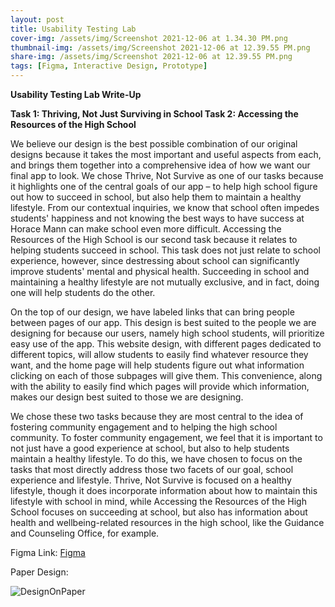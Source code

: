 ```yaml
---
layout: post
title: Usability Testing Lab
cover-img: /assets/img/Screenshot 2021-12-06 at 1.34.30 PM.png
thumbnail-img: /assets/img/Screenshot 2021-12-06 at 12.39.55 PM.png
share-img: /assets/img/Screenshot 2021-12-06 at 12.39.55 PM.png
tags: [Figma, Interactive Design, Prototype]
--- 
```


**Usability Testing Lab Write-Up**

**Task 1: Thriving, Not Just Surviving in School
Task 2: Accessing the Resources of the High School**

We believe our design is the best possible combination of our original designs because it takes the most important and useful aspects from each, and brings them together into a comprehensive idea of how we want our final app to look. We chose Thrive, Not Survive as one of our tasks because it highlights one of the central goals of our app – to help high school figure out how to succeed in school, but also help them to maintain a healthy lifestyle. From our contextual inquiries, we know that school often impedes students' happiness and not knowing the best ways to have success at Horace Mann can make school even more difficult. Accessing the Resources of the High School is our second task because it relates to helping students succeed in school. This task does not just relate to school experience, however, since destressing about school can significantly improve students' mental and physical health. Succeeding in school and maintaining a healthy lifestyle are not mutually exclusive, and in fact, doing one will help students do the other. 

On the top of our design, we have labeled links that can bring people between pages of our app. This design is best suited to the people we are designing for because our users, namely high school students, will prioritize easy use of the app. This website design, with different pages dedicated to different topics, will allow students to easily find whatever resource they want, and the home page will help students figure out what information clicking on each of those subpages will give them. This convenience, along with the ability to easily find which pages will provide which information, makes our design best suited to those we are designing. 

We chose these two tasks because they are most central to the idea of fostering community engagement and to helping the high school community. To foster community engagement, we feel that it is important to not just have a good experience at school, but also to help students maintain a healthy lifestyle. To do this, we have chosen to focus on the tasks that most directly address those two facets of our goal, school experience and lifestyle. Thrive, Not Survive is focused on a healthy lifestyle, though it does incorporate information about how to maintain this lifestyle with school in mind, while Accessing the Resources of the High School focuses on succeeding at school, but also has information about health and wellbeing-related resources in the high school, like the Guidance and Counseling Office, for example.

Figma Link: [Figma](https://www.figma.com/file/iTRQvZIWKDPfq9G4Zbl4DV/Prototype-1?node-id=0%3A1)

Paper Design:

![DesignOnPaper](https://github.com/APPDEV-CLIQUESPROJECT/FRNDS.github.io/blob/master/assets/img/IMG_0709.jpeg?raw=true)
